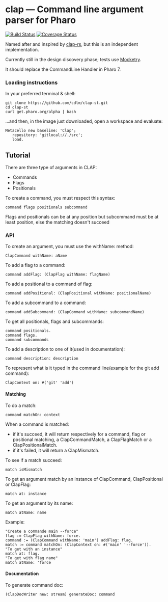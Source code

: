 # clap — Command line argument parser for Pharo
[![Build Status][travis-status]][travis]
[![Coverage Status][coveralls-status]][coveralls]

Named after and inspired by [clap-rs](https://github.com/kbknapp/clap-rs), but
this is an independent implementation.

Currently still in the design discovery phase; tests use [Mocketry](http://smalltalkhub.com/#!/~dionisiy/Mocketry).

It should replace the CommandLine Handler in Pharo 7.

### Loading instructions

In your preferred terminal & shell:
```
git clone https://github.com/cdlm/clap-st.git
cd clap-st
curl get.pharo.org/alpha | bash
```
…and then, in the image just downloaded, open a workspace and evaluate:
```smalltalk
Metacello new baseline: 'Clap';
   repository: 'gitlocal://./src';
   load.
```

## Tutorial

There are three type of arguments in CLAP:

- Commands
- Flags
- Positionals

To create a command, you must respect this syntax:
```
command flags positionals subcommand
```
Flags and positionals can be at any position but subcommand must be at least position, else the matching doesn't succeed

### API
To create an argument, you must use the withName: method:
```smalltalk
ClapCommand withName: aName
```

To add a flag to a command:
```smalltalk
command addFlag: (ClapFlag withName: flagName)
```

To add a positional to a command of flag:
```smalltalk
command addPositional: (ClapPositional withName: positionalName)
```

To add a subcommand to a command:
```smalltalk
command addSubcommand: (ClapCommand withName: subcommandName)
```

To get all positionals, flags and subcommands:
```smalltalk
command positionals.
command flags.
command subcommands
```

To add a description to one of it(used in documentation):
```smalltalk
command description: description
```

To represent what is it typed in the command line(example for the git add command):
```smalltalk
ClapContext on: #('git' 'add')
```

#### Matching
To do a match:
```smalltalk
command matchOn: context
```

When a command is matched:
- if it's succeed, it will return respectively for a command, flag or positional matching, a ClapCommandMatch, a ClapFlagMatch or a ClapPositionalMatch.
- if it's failed, it will return a ClapMismatch.

To see if a match succeed:
```smalltalk
match isMismatch
```

To get an argument match by an instance of ClapCommand, ClapPositional or ClapFlag:
```smalltalk
match at: instance
```

To get an argument by its name:
```smalltalk
match atName: name
```

Example:
```smalltalk
"Create a commande main --force"
flag := ClapFlag withName: force.
command := (ClapCommand withName: 'main') addFlag: flag.
match := command matchOn: (ClapContext on: #('main' '--force')).
"To get with an instance"
match at: flag.
"To get with flag name"
match atName: 'force
```

#### Documentation
To generate command doc:
```smalltalk
(ClapDocWriter new: stream) generateDoc: command
```


[travis]: https://travis-ci.org/cdlm/clap-st
[travis-status]: https://travis-ci.org/cdlm/clap-st.svg?branch=master
[coveralls]: https://coveralls.io/github/cdlm/clap-st?branch=master
[coveralls-status]: https://coveralls.io/repos/github/cdlm/clap-st/badge.svg?branch=master
